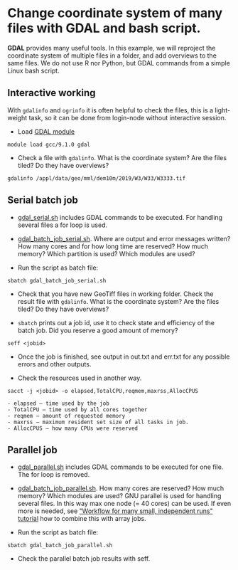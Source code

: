 # Change coordinate system of many files with GDAL and bash script.

**GDAL** provides many useful tools. In this example, we will reproject the coordinate system of multiple files in a folder, and add overviews to the same files. 
We do not use R nor Python, but GDAL commands from a simple Linux bash script.

## Interactive working 
With `gdalinfo` and `ogrinfo` it is often helpful to check the files, this is a light-weight task, so it can be done from login-node without interactive session.

* Load [GDAL module](https://docs.csc.fi/apps/gdal/)
```
module load gcc/9.1.0 gdal
```
* Check a file with `gdalinfo`. What is the coordinate system? Are the files tiled? Do they have overviews?
```
gdalinfo /appl/data/geo/mml/dem10m/2019/W3/W33/W3333.tif
```

## Serial batch job

* [gdal_serial.sh](gdal_serial.sh) includes GDAL commands to be executed. For handling several files a for loop is used.
* [gdal_batch_job_serial.sh](gdal_batch_job_serial.sh). Where are output and error messages written? How many cores and for how long time are reserved? How much memory? Which partition is used? Which modules are used?

* Run the script as batch file: 
```
sbatch gdal_batch_job_serial.sh
```
* Check that you have new GeoTiff files in working folder. Check the result file with `gdalinfo`. What is the coordinate system? Are the files tiled? Do they have overviews?

* `sbatch` prints out a job id, use it to check state and efficiency of the batch job. Did you reserve a good amount of memory?
```
seff <jobid>
```
* Once the job is finished, see output in out.txt and err.txt for any possible errors and other outputs. 

* Check the resources used in another way. 
```
sacct -j <jobid> -o elapsed,TotalCPU,reqmem,maxrss,AllocCPUS
```

	- elapsed – time used by the job
	- TotalCPU – time used by all cores together
	- reqmem – amount of requested memory
	- maxrss – maximum resident set size of all tasks in job.
	- AllocCPUS – how many CPUs were reserved

## Parallel job

* [gdal_parallel.sh](gdal_parallel.sh) includes GDAL commands to be executed for one file. The for loop is removed.
* [gdal_batch_job_parallel.sh](gdal_batch_job_parallel.sh). How many cores are reserved? How much memory? Which modules are used? GNU parallel is used for handling several files. In this way max one node (= 40 cores) can be used. If even more is needed, see ["Workflow for many small, independent runs" tutorial](https://docs.csc.fi/support/tutorials/many/) how to combine this with array jobs.

* Run the script as batch file: 
```
sbatch gdal_batch_job_parallel.sh
```
* Check the parallel batch job results with seff.
